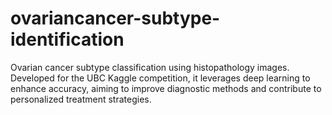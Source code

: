 # ovariancancer-subtype-identification
Ovarian cancer subtype classification using histopathology images. Developed for the UBC Kaggle competition, it leverages deep learning to enhance accuracy, aiming to improve diagnostic methods and contribute to personalized treatment strategies.
